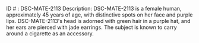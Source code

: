 ID # : DSC-MATE-2113
Description: DSC-MATE-2113 is a female human, approximately 45 years of age, with distinctive spots on her face and purple lips. DSC-MATE-2113's head is adorned with green hair in a purple hat, and her ears are pierced with jade earrings. The subject is known to carry around a cigarette as an accessory.